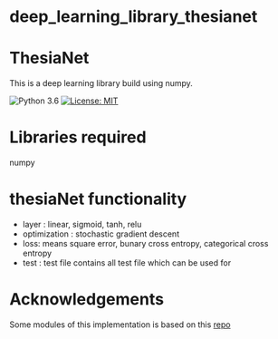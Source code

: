 # deep_learning_library_thesianet


# ThesiaNet #
This is a deep learning library build using numpy.

![Python 3.6](https://img.shields.io/badge/python-3.7-green.svg)
[![License: MIT](https://img.shields.io/badge/License-MIT-green.svg)](https://opensource.org/licenses/MIT)


# Libraries required
numpy

# thesiaNet functionality 
  - layer : linear, sigmoid, tanh, relu 
  - optimization : stochastic gradient descent
  - loss: means square error, bunary cross entropy, categorical cross entropy
  - test : test file contains all test file which can be used for 



# Acknowledgements #
Some modules of this implementation is based on this [repo](https://github.com/joelgrus/joelnet)</br>
